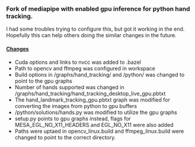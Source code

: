 ### Fork of mediapipe with enabled gpu inference for python hand tracking.

I had some troubles trying to configure this, but got it working in the end. Hopefully this can help others doing the similar changes in the future.

#### [Changes](https://github.com/kjxlstad/mediapipe/compare)
- Cuda options and links to nvcc was added to .bazel
- Path to opencv and ffmpeg was configured in workspace
- Build options in /graphs/hand_tracking/ and /python/ was changed to point to the gpu graphs
- Number of hands supported was changed in /graphs/hand_tracking/hand_tracking_desktop_live_gpu.pbtxt
- The hand_landmark_tracking_gpu.pbtxt graph was modified for converting the images from python to gpu buffers
- /python/solutions/hands.py was modified to utilize the gpu graphs
- setup.py points to gpu graphs instead, flags for MESA_EGL_NO_X11_HEADERS and EGL_NO_X11 were also added 
- Paths were uptaed in opencv_linux.build and ffmpeg_linux.build were changed to point to the correct directory.


